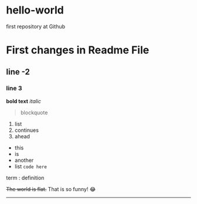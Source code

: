 # hello-world
first repository at Github
# First changes in Readme File
## line -2
### line 3
**bold text**
*italic*
> blockquote
1. list
2. continues
3. ahead
- this
- is
- another
- list
`code here`

term
: definition

~~The world is flat.~~
That is so funny! :joy:

---
